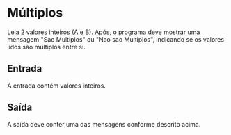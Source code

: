 # Múltiplos

Leia 2 valores inteiros (A e B). Após, o programa deve mostrar uma mensagem "Sao Multiplos" ou "Nao sao Multiplos", indicando se os valores lidos são múltiplos entre si.

## Entrada

A entrada contém valores inteiros.

## Saída

A saída deve conter uma das mensagens conforme descrito acima.
